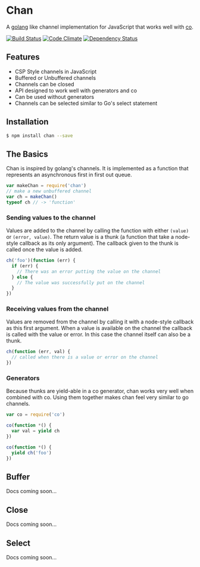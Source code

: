 # Chan

A [golang](http://golang.org) like channel implementation for JavaScript that
works well with [co](https://github.com/visionmedia/co).

[![Build Status](https://travis-ci.org/brentburg/chan.png)](https://travis-ci.org/brentburg/chan)
[![Code Climate](https://codeclimate.com/github/brentburg/chan.png)](https://codeclimate.com/github/brentburg/chan)
[![Dependency Status](https://gemnasium.com/brentburg/chan.png)](https://gemnasium.com/brentburg/chan)

## Features

- CSP Style channels in JavaScript
- Buffered or Unbuffered channels
- Channels can be closed
- API designed to work well with generators and co
- Can be used without generators
- Channels can be selected similar to Go's select statement

## Installation

```bash
$ npm install chan --save
```

## The Basics

Chan is inspired by golang's channels. It is implemented as a function that
represents an asynchronous first in first out queue.

```js
var makeChan = require('chan')
// make a new unbuffered channel
var ch = makeChan()
typeof ch // -> 'function'
```

### Sending values to the channel

Values are added to the
channel by calling the function with either `(value)` or `(error, value)`. The
return value is a thunk (a function that take a node-style callback as its only
argument). The callback given to the thunk is called once the value is added.

```js
ch('foo')(function (err) {
  if (err) {
    // There was an error putting the value on the channel
  } else {
    // The value was successfully put on the channel
  }
})
```

### Receiving values from the channel

Values are removed from the channel by calling it with a node-style callback as
this first argument. When a value is available on the channel the callback is
called with the value or error. In this case the channel itself can also be a
thunk.

```js
ch(function (err, val) {
  // called when there is a value or error on the channel
})
```

### Generators

Because thunks are yield-able in a co generator, chan works very well when
combined with co. Using them together makes chan feel very similar to go
channels.

```js
var co = require('co')

co(function *() {
  var val = yield ch
})

co(function *() {
  yield ch('foo')
})
```

## Buffer

Docs coming soon...

## Close

Docs coming soon...

## Select

Docs coming soon...
